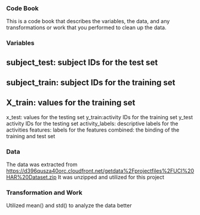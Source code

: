 ### Code Book
This is a code book that describes the variables, the data, and any transformations or work that you performed to clean up the data.

### Variables
## subject_test: subject IDs for the test set
## subject_train: subject IDs for the training set
## X_train: values for the training set
x_test: values for the testing set
y_train:activity IDs for the training set
y_test activity IDs for the testing set
activity_labels: descriptive labels for the activities
features: labels for the features 
combined: the binding of the training and test set

### Data
The data was extracted from https://d396qusza40orc.cloudfront.net/getdata%2Fprojectfiles%2FUCI%20HAR%20Dataset.zip
It was unzipped and utilized for this project

### Transformation and Work
Utilized mean() and std() to analyze the data better
